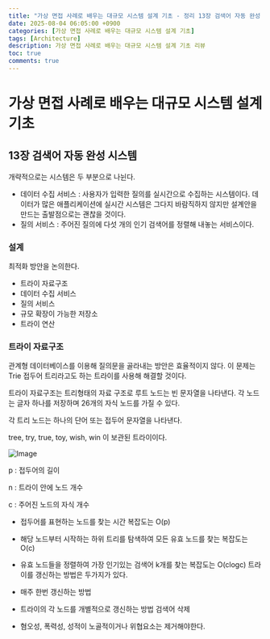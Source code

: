 ```yaml
---
title: "가상 면접 사례로 배우는 대규모 시스템 설계 기초 - 정리 13장 검색어 자동 완성 시스템"
date: 2025-08-04 06:05:00 +0900
categories: [가상 면접 사례로 배우는 대규모 시스템 설계 기초]
tags: [Architecture]
description: 가상 면접 사례로 배우는 대규모 시스템 설계 기초 리뷰
toc: true
comments: true
---
```


# 가상 면접 사례로 배우는 대규모 시스템 설계 기초 

## 13장 검색어 자동 완성 시스템

개략적으로는 시스템은 두 부분으로 나뉜다.

- 데이터 수집 서비스 :  사용자가 입력한 질의를 실시간으로 수집하는 시스템이다. 데이터가 많은 애플리케이션에 실시간 시스템은 그다지 바람직하지 않지만 설계안을 만드는 출발점으로는 괜찮을 것이다. 
- 질의 서비스 : 주어진 질의에 다섯 개의 인기 검색어를 정렬해 내놓는 서비스이다.
### 설계

최적화 방안을 논의한다.

- 트라이 자료구조
- 데이터 수집 서비스
- 질의 서비스
- 규모 확장이 가능한 저장소
- 트라이 연산
### 트라이 자료구조

관계형 데이터베이스를 이용해 질의문을 골라내는 방안은 효율적이지 않다. 이 문제는 Trie 접두어 트리라고도 하는 트라이를 사용해 해결할 것이다. 

트라이 자료구조는 트리형태의 자료 구조로 루트 노드는 빈 문자열을 나타낸다. 각 노드는 글자 하나를 저장하며 26개의 자식 노드를 가질 수 있다. 

각 트리 노드는 하나의 단어 또는 접두어 문자열을 나타낸다.

tree, try, true, toy, wish, win 이 보관된 트라이이다.

![Image](https://prod-files-secure.s3.us-west-2.amazonaws.com/e6db513d-ec54-40ff-aa74-2487b0bcfe15/1409172d-69da-49f4-9a42-e508e59162c8/Untitled.png?X-Amz-Algorithm=AWS4-HMAC-SHA256&X-Amz-Content-Sha256=UNSIGNED-PAYLOAD&X-Amz-Credential=ASIAZI2LB466S4BGONFN%2F20250805%2Fus-west-2%2Fs3%2Faws4_request&X-Amz-Date=20250805T002724Z&X-Amz-Expires=3600&X-Amz-Security-Token=IQoJb3JpZ2luX2VjEBcaCXVzLXdlc3QtMiJGMEQCIAgd9Tn3nqddQuFWFao%2FLPpHOy7ubbImef6GU7PFLLehAiBMWxl%2BAF92YnBMKY9XgVNlTocGEEtTPr8Tq%2FIx2QYnryr%2FAwhQEAAaDDYzNzQyMzE4MzgwNSIMHk6Et9%2B%2FwrjSqb86KtwDefIIy65skA9xpEO%2BYrscJSKi7jVvERmhjl094ZFhzzIdWUl21PJyuMgsQ80Mtz%2Bburhx7LJevVloXeCgGM%2BNl2TwLPFI1HPuUvfr%2BjScjZkkLjgbckLb8r70K%2BeO3YPv5eSGCxjRNNH%2FnuUzMnhD0ZE48aFSXskZB247V%2FiKywtgqFjZj3iwBXdmqudoNDaZ3DHf8VllNNkrJcH0eKvK7QF1So7XqY4MW9iq8CFICKW8bVeP2%2BiiKLIM8c7iB6%2F3WQWaYvTvbsXSXVamStlNYcryjhinz5xcNLzf4MRa8Vf4p54x1KV%2BBpHASZ01hcyT8GyCE%2BDe8l6zitxpza20i9p8l4VXsmBvpDWTaFgyv0GW65uxucn%2FDSXvr6%2Fasm58oOmHCHoUi%2FDj3MwBP7%2BKA8fYP1A7g8jnsVSQhoZG9IELtZMGx4uh1f8c3CwhaRYVUqbO%2BnmarAR6e%2FvHBbZybQKpkO6s7%2Ft0fxWdFi36LF5wv0ATL%2Fm62w3pch4ITpP%2FIu13QPDw%2BsqBxmkMrXc7xEsbOIU7IPBOfQf5g1ad6JVXUYAhi80wiBE3pTK6msALI4GASpdStWX5OngTU1zcgNGgzYUrPHbZkiZbGAUxB3OpMLqce8CDnacw3k4wgPTExAY6pgFQBf6bIm0VVNrlDqVExc5ZXl6UpPhxAliuKk2QLtNNv%2F%2F%2BgkiveOJjxAeuykAMZMAuv%2BqSafaOoQLa1FyGiwCHvsrlgNGsWQxGCjVTiNvVCyrz5ZNN8sPkZvdYE%2BBaDC5J%2BznV8Bxmr9Q8IIgm44DzoG3xa%2BCDe2AWMIkrDcr3U7Bk6JzQiDk5WFgPE%2FiKX8Qo0WyM2utqvbduacFEMQWPgmygJ2qI&X-Amz-Signature=519da53601d0e4e6819752d7d00822e05699f06a7fa8044efa163d34a39e4c82&X-Amz-SignedHeaders=host&x-amz-checksum-mode=ENABLED&x-id=GetObject)

p : 접두어의 길이

n : 트라이 안에 노드 개수

c : 주어진 노드의 자식 개수

- 접두어를 표현하는 노드를 찾는 시간 복잡도는 O(p)
- 해당 노드부터 시작하는 하위 트리를 탐색하여 모든 유효 노드를 찾는 복잡도는 O(c)
- 유효 노드들을 정렬하여 가장 인기있는 검색어 k개를 찾는 복잡도는 O(clogc)
트라이를 갱신하는 방법은 두가지가 있다. 

- 매주 한번 갱신하는 방법
- 트라이의 각 노드를 개별적으로 갱신하는 방법
검색어 삭제 

- 혐오성, 폭력성, 성적이 노골적이거나 위협요소는 제거해야한다. 

